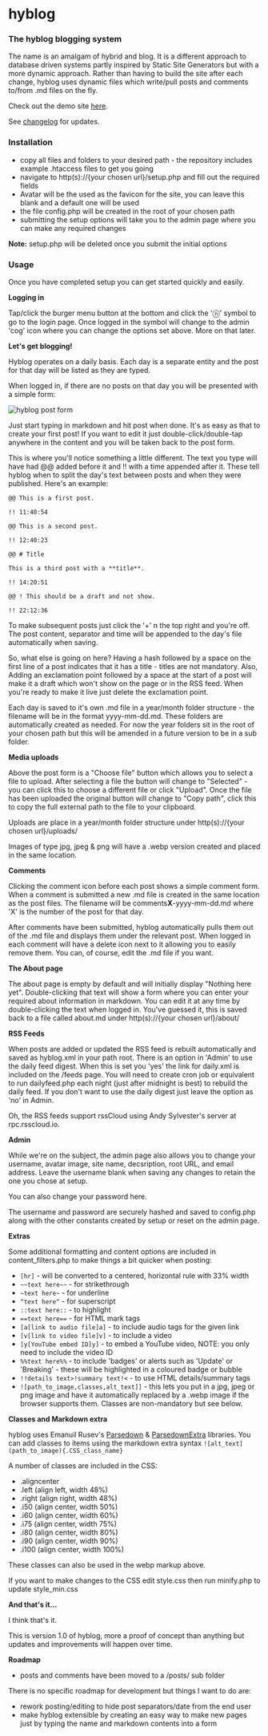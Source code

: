 # hyblog

### The hyblog blogging system

The name is an amalgam of hybrid and blog. It is a different approach to database driven systems partly inspired by Static Site Generators but with a more dynamic approach. Rather than having to build the site after each change, hyblog uses dynamic files which write/pull posts and comments to/from .md files on the fly.

Check out the demo site [here](https://colinwalker.me.uk).

See [changelog](https://github.com/colin-walker/hyblog/blob/main/changelog.md) for updates.

### Installation

- copy all files and folders to your desired path - the repository includes example .htaccess files to get you going
- navigate to http(s)://{your chosen url}/setup.php and fill out the required fields
- Avatar will be the used as the favicon for the site, you can leave this blank and a default one will be used
- the file config.php will be created in the root of your chosen path
- submitting the setup options will take you to the admin page where you can make any required changes

**Note:** setup.php will be deleted once you submit the initial options

### Usage

Once you have completed setup you can get started quickly and easily.

**Logging in**

Tap/click the burger menu button at the bottom and click the 'ⓗ' symbol to go to the login page. Once logged in the symbol will change to the admin 'cog' icon where you can change the options set above. More on that later.

**Let's get blogging!**

Hyblog operates on a daily basis. Each day is a separate entity and the post for that day will be listed as they are typed.

When logged in, if there are no posts on that day you will be presented with a simple form:

![hyblog post form](https://colinwalker.me.uk/uploads/2023/01/postform.png)

Just start typing in markdown and hit post when done. It's as easy as that to create your first post! If you want to edit it just double-click/double-tap anywhere in the content and you will be taken back to the post form.

This is where you'll notice something a little different. The text you type will have had @@ added before it and !! with a time appended after it. These tell hyblog when to split the day's text between posts and when they were published. Here's an example:

```
@@ This is a first post.

!! 11:40:54

@@ This is a second post.

!! 12:40:23

@@ # Title

This is a third post with a **title**.

!! 14:20:51

@@ ! This should be a draft and not show.

!! 22:12:36
```

To make subsequent posts just click the '+' n the top right and you're off. The post content, separator and time will be appended to the day's file automatically when saving.

So, what else is going on here? Having a hash followed by a space on the first line of a post indicates that it has a title - titles are not mandatory. Also, Adding an exclamation point followed by a space at the start of a post will make it a draft which won't show on the page or in the RSS feed. When you're ready to make it live just delete the exclamation point.

Each day is saved to it's own .md file in a year/month folder structure - the filename will be in the format yyyy-mm-dd.md. These folders are automatically created as needed. For now the year folders sit in the root of your chosen path but this will be amended in a future version to be in a sub folder.

**Media uploads**

Above the post form is a "Choose file" button which allows you to select a file to upload. After selecting a file the button will change to "Selected" - you can click this to choose a different file or click "Upload". Once the file has been uploaded the original button will change to "Copy path", click this to copy the full external path to the file to your clipboard.

Uploads are place in a year/month folder structure under http(s)://{your chosen url}/uploads/

Images of type jpg, jpeg & png will have a .webp version created and placed in the same location.

**Comments**

Clicking the comment icon before each post shows a simple comment form. When a comment is submitted a new .md file is created in the same location as the post files. The filename will be comments**X**-yyyy-mm-dd.md where 'X' is the number of the post for that day.

After comments have been submitted, hyblog automatically pulls them out of the .md file and displays them under the relevant post. When logged in each comment will have a delete icon next to it allowing you to easily remove them. You can, of course, edit the .md file if you want.

**The About page**

The about page is empty by default and will initially display "Nothing here yet". Double-clicking that text will show a form where you can enter your required about information in markdown. You can edit it at any time by double-clicking the text when logged in. You've guessed it, this is saved back to a file called about.md under http(s)://{your chosen url}/about/

**RSS Feeds**

When posts are added or updated the RSS feed is rebuilt automatically and saved as hyblog.xml in your path root. There is an option in 'Admin' to use the daily feed digest. When this is set you 'yes' the link for daily.xml is included on the /feeds page. You will need to create cron job or equivalent to run dailyfeed.php each night (just after midnight is best) to rebuild the daily feed. If you don't want to use the daily digest just leave the option as 'no' in Admin.

Oh, the RSS feeds support rssCloud using Andy Sylvester's server at rpc.rsscloud.io.

**Admin**

While we're on the subject, the admin page also allows you to change your username, avatar image, site name, decsription, root URL, and email address. Leave the username blank when saving any changes to retain the one you chose at setup.

You can also change your password here.

The username and password are securely hashed and saved to config.php along with the other constants created by setup or reset on the admin page.

**Extras**

Some additional formatting and content options are included in content_filters.php to make things a bit quicker when posting:

- `[hr]` - will be converted to a centered, horizontal rule with 33% width
- `~~text here~~` - for strikethrough
- `~text here~` - for underline
- `^text here^` - for superscript
- `::text here::` - to highlight
- `==text here==` - for HTML mark tags
- `[a[link to audio file]a]` - to include audio tags for the given link
- `[v[link to video file]v]` - to include a video
- `[y[YouTube embed ID]y]` - to embed a YouTube video, NOTE: you only need to include the video ID
- `%%text here%%` - to include 'badges' or alerts such as 'Update' or 'Breaking' - these will be highlighted in a coloured badge or bubble
- `!!details text>!summary text!<` - to use HTML details/summary tags
- `![path_to_image,classes,alt_text]]` - this lets you put in a jpg, jpeg or png image and have it automatically replaced by a .webp image if the browser supports them. Classes are non-mandatory but see below.

**Classes and Markdown extra**

hyblog uses Emanuil Rusev's [Parsedown](https://github.com/erusev/parsedown) & [ParsedownExtra](https://github.com/erusev/parsedown-extra) libraries. You can add classes to items using the markdown extra syntax `![alt_text](path_to_image){.CSS_class_name}`

A number of classes are included in the CSS:

- .aligncenter
- .left (align left, width 48%)
- .right (align right, width 48%)
- .i50 (align center, width 50%)
- .i60 (align center, width 60%)
- .i75 (align center, width 75%)
- .i80 (align center, width 80%)
- .i90 (align center, width 90%)
- .i100 (align center, width 100%)

These classes can also be used in the webp markup above.

If you want to make changes to the CSS edit style.css then run minify.php to update style_min.css

**And that's it...**

I think that's it.

This is version 1.0 of hyblog, more a proof of concept than anything but updates and improvements will happen over time.

**Roadmap**

- posts and comments have been moved to a /posts/ sub folder

There is no specific roadmap for development but things I want to do are:

- rework posting/editing to hide post separators/date from the end user
- make hyblog extensible by creating an easy way to make new pages just by typing the name and markdown contents into a form
